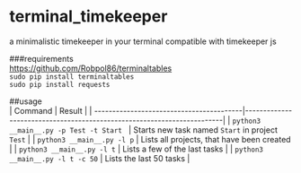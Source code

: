 # terminal_timekeeper
a minimalistic timekeeper in your terminal
compatible with timekeeper js

###requirements  
https://github.com/Robpol86/terminaltables  
`sudo pip install terminaltables`  
`sudo pip install requests` 

##usage  
| Command                                  |     Result                                                             |
| -----------------------------------------|------------------------------------------------------------------------|
| `python3 __main__.py -p Test -t Start`   | Starts new task named `Start` in project `Test`                        |
| `python3 __main__.py -l p`               | Lists all projects, that have been created                             |
| `python3 __main__.py -l t`               | Lists a few of the last tasks                                          |
| `python3 __main__.py -l t -c 50`         | Lists the last 50 tasks                                                |

